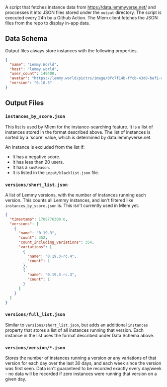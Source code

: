 A script that fetches instance data from https://data.lemmyverse.net/ and proccesses it into JSON files stored under the `output` directory. The script is executed every 24h by a Github Action. The Mlem client fetches the JSON files from the repo to display in-app data.

## Data Schema

Output files always store instances with the following properties.

```json
{
  "name": "Lemmy.World",
  "host": "lemmy.world",
  "user_count": 149400,
  "avatar": "https://lemmy.world/pictrs/image/0fc7f14b-ffcb-43d0-bef1-cf759b76d821.png",
  "version": "0.18.5"
}
```

## Output Files

### `instances_by_score.json`

This list is used by Mlem for the instance-searching feature. It is a list of instances stored in the format described above.
The list of instances is sorted by a 'score' value, which is determined by data.lemmyverse.net. 

An instance is excluded from the list if:
- It has a negative score.
- It has less than 20 users.
- It has a `susReason`.
- It is listed in the `input/blacklist.json` file.

### `versions/short_list.json`

A list of Lemmy versions, with the number of instances running each version. This counts all Lemmy instances, and isn't filtered like `instances_by_score.json` is. This isn't currently used in Mlem yet.

```json
{
  "timestamp": 1708776308.0,
  "versions": [
    {
      "name": "0.19.3",
      "count": 352,
      "count_including_variations": 354,
      "variations": [
        {
          "name": "0.19.3-rc.4",
          "count": 1
        },
        {
          "name": "0.19.3-rc.3",
          "count": 1
        }
      ]
    }
  ]
}
```

### `versions/full_list.json`

Similar to `versions/short_list.json`, but adds an additional `instances` property that stores a list of all instances running that version. Each instance in the list uses the format described under Data Schema above.

### `versions/version/*.json`

Stores the number of instances running a version or any variations of that version for each day over the last 30 days, and each week since the version was first seen. Data isn't guaranteed to be recorded exactly every day/week - no data will be recorded if zero instances were running that version on a given day.
